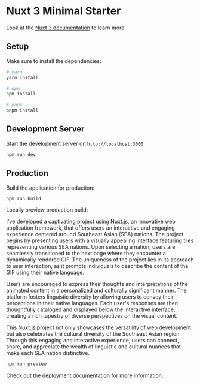 


# Nuxt 3 Minimal Starter

Look at the [Nuxt 3 documentation](https://nuxt.com/docs/getting-started/introduction) to learn more.

## Setup

Make sure to install the dependencies:

```bash
# yarn
yarn install

# npm
npm install

# pnpm
pnpm install
```

## Development Server

Start the development server on `http://localhost:3000`

```bash
npm run dev
```

## Production

Build the application for production:

```bash
npm run build
```

Locally preview production build:






I've developed a captivating project using Nuxt.js, an innovative web application framework, that offers users an interactive and engaging experience centered around Southeast Asian (SEA) nations. The project begins by presenting users with a visually appealing interface featuring tiles representing various SEA nations. Upon selecting a nation, users are seamlessly transitioned to the next page where they encounter a dynamically rendered GIF. The uniqueness of the project lies in its approach to user interaction, as it prompts individuals to describe the content of the GIF using their native language.

Users are encouraged to express their thoughts and interpretations of the animated content in a personalized and culturally significant manner. The platform fosters linguistic diversity by allowing users to convey their perceptions in their native languages. Each user's responses are then thoughtfully cataloged and displayed below the interactive interface, creating a rich tapestry of diverse perspectives on the visual content.

This Nuxt.js project not only showcases the versatility of web development but also celebrates the cultural diversity of the Southeast Asian region. Through this engaging and interactive experience, users can connect, share, and appreciate the wealth of linguistic and cultural nuances that make each SEA nation distinctive.

```bash
npm run preview
```

Check out the [deployment documentation](https://nuxt.com/docs/getting-started/deployment) for more information.
